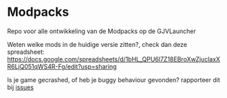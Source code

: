 # Modpacks
Repo voor alle ontwikkeling van de Modpacks op de GJVLauncher

Weten welke mods in de huidige versie zitten?, check dan deze spreadsheet:
https://docs.google.com/spreadsheets/d/1bHL_QPU6l7Z18EBroXwZjuclaxXR6LjQ051qWS4R-Fg/edit?usp=sharing

Is je game gecrashed, of heb je buggy behaviour gevonden? rapporteer dit bij [issues](/../../issues)